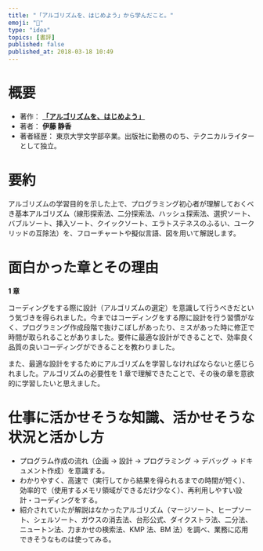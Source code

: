 ```yaml
---
title: "「アルゴリズムを、はじめよう」から学んだこと。"
emoji: "📖"
type: "idea"
topics: [書評]
published: false
published_at: 2018-03-18 10:49
---
```


# 概要

- 著作： **[「アルゴリズムを、はじめよう」](https://amzn.to/3mjViAV)**
- 著者： **伊藤 静香**
- 著者経歴： 東京大学文学部卒業。出版社に勤務ののち、テクニカルライターとして独立。

# 要約

アルゴリズムの学習目的を示した上で、プログラミング初心者が理解しておくべき基本アルゴリズム（線形探索法、二分探索法、ハッシュ探索法、選択ソート、バブルソート、挿入ソート、クイックソート、エラトステネスのふるい、ユークリッドの互除法）を、フローチャートや擬似言語、図を用いて解説します。

# 面白かった章とその理由

**1 章**

コーディングをする際に設計（アルゴリズムの選定）を意識して行うべきだという気づきを得られました。今まではコーディングをする際に設計を行う習慣がなく、プログラミング作成段階で抜けこぼしがあったり、ミスがあった時に修正で時間が取られることがありました。要件に最適な設計ができることで、効率良く品質の良いコーディングができることを教わりました。

また、最適な設計をするためにアルゴリズムを学習しなければならないと感じられました。アルゴリズムの必要性を 1 章で理解できたことで、その後の章を意欲的に学習したいと思えました。

# 仕事に活かせそうな知識、活かせそうな状況と活かし方

- プログラム作成の流れ（企画 → 設計 → プログラミング → デバッグ → ドキュメント作成）を意識する。
- わかりやすく、高速で（実行してから結果を得られるまでの時間が短く）、効率的で（使用するメモリ領域ができるだけ少なく）、再利用しやすい設計・コーディングをする。
- 紹介されていたが解説はなかったアルゴリズム（マージソート、ヒープソート、シェルソート、ガウスの消去法、台形公式、ダイクストラ法、二分法、ニュートン法、力まかせの検索法、KMP 法、BM 法）を調べ、業務に応用できそうなものは使ってみる。
